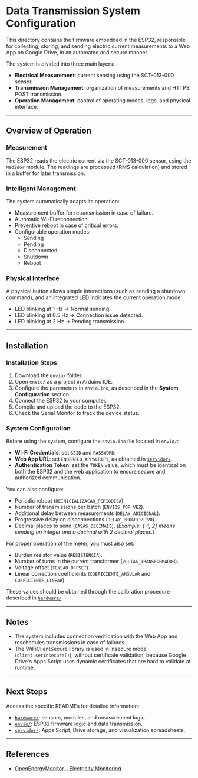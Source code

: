 # Data Transmission System Configuration

This directory contains the firmware embedded in the ESP32, responsible for collecting, storing, and sending electric current measurements to a Web App on Google Drive, in an automated and secure manner.

The system is divided into three main layers:

- **Electrical Measurement**: current sensing using the SCT-013-000 sensor.
- **Transmission Management**: organization of measurements and HTTPS POST transmission.
- **Operation Management**: control of operating modes, logs, and physical interface.

---

## Overview of Operation

### Measurement

The ESP32 reads the electric current via the SCT-013-000 sensor, using the `Medidor` module. The readings are processed (RMS calculation) and stored in a buffer for later transmission.

### Intelligent Management

The system automatically adapts its operation:

- Measurement buffer for retransmission in case of failure.
- Automatic Wi-Fi reconnection.
- Preventive reboot in case of critical errors.
- Configurable operation modes:
  - Sending
  - Pending
  - Disconnected
  - Shutdown
  - Reboot

### Physical Interface

A physical button allows simple interactions (such as sending a shutdown command), and an integrated LED indicates the current operation mode:

- LED blinking at 1 Hz → Normal sending.
- LED blinking at 0.5 Hz → Connection issue detected.
- LED blinking at 2 Hz → Pending transmission.

---

## Installation

### Installation Steps

1. Download the `envio/` folder.
2. Open `envio/` as a project in Arduino IDE.
3. Configure the parameters in `envio.ino`, as described in the **System Configuration** section.
4. Connect the ESP32 to your computer.
5. Compile and upload the code to the ESP32.
6. Check the Serial Monitor to track the device status.

### System Configuration

Before using the system, configure the `envio.ino` file located in `envio/`:

- **Wi-Fi Credentials**: set `SSID` and `PASSWORD`.
- **Web App URL**: set `ENDERECO_APPSCRIPT`, as obtained in [`servidor/`](../servidor/README.md).
- **Authentication Token**: set the `TOKEN` value, which must be identical on both the ESP32 and the web application to ensure secure and authorized communication.

You can also configure:

- Periodic reboot (`REINICIALIZACAO_PERIODICA`).
- Number of transmissions per batch (`ENVIOS_POR_VEZ`).
- Additional delay between measurements (`DELAY_ADICIONAL`).
- Progressive delay on disconnections (`DELAY_PROGRESSIVO`).
- Decimal places to send (`CASAS_DECIMAIS`).
  *(Example: {-1, 2} means sending an integer and a decimal with 2 decimal places.)*

For proper operation of the meter, you must also set:

- Burden resistor value (`RESISTENCIA`).
- Number of turns in the current transformer (`VOLTAS_TRANSFORMADOR`).
- Voltage offset (`TENSAO_OFFSET`).
- Linear correction coefficients (`COEFICIENTE_ANGULAR` and `COEFICIENTE_LINEAR`).

These values should be obtained through the calibration procedure described in [`hardware/`](../hardware/README.md).

---

## Notes

- The system includes connection verification with the Web App and reschedules transmissions in case of failures.
- The WiFiClientSecure library is used in insecure mode (`client.setInsecure()`), without certificate validation, because Google Drive's Apps Script uses dynamic certificates that are hard to validate at runtime.

---

## Next Steps

Access the specific READMEs for detailed information:

- [`hardware/`](../hardware/README.md): sensors, modules, and measurement logic.
- [`envio/`](../envio/README.md): ESP32 firmware logic and data transmission.
- [`servidor/`](../servidor/README.md): Apps Script, Drive storage, and visualization spreadsheets.

---

## References

- [OpenEnergyMonitor – Electricity Monitoring](https://docs.openenergymonitor.org/electricity-monitoring/index.html)
